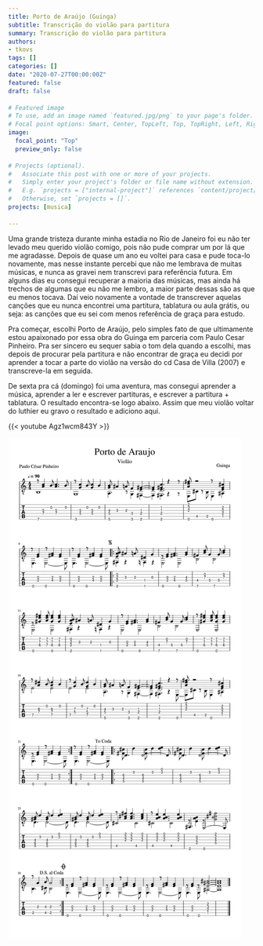 ```yaml
---
title: Porto de Araújo (Guinga)
subtitle: Transcrição do violão para partitura
summary: Transcrição do violão para partitura
authors:
- tkovs
tags: []
categories: []
date: "2020-07-27T00:00:00Z"
featured: false
draft: false

# Featured image
# To use, add an image named `featured.jpg/png` to your page's folder.
# Focal point options: Smart, Center, TopLeft, Top, TopRight, Left, Right, BottomLeft, Bottom, BottomRight
image:
  focal_point: "Top"
  preview_only: false

# Projects (optional).
#   Associate this post with one or more of your projects.
#   Simply enter your project's folder or file name without extension.
#   E.g. `projects = ["internal-project"]` references `content/project/deep-learning/index.md`.
#   Otherwise, set `projects = []`.
projects: [musica]

---
```


Uma grande tristeza durante minha estadia no Rio de Janeiro foi eu não ter levado meu querido violão comigo, pois não pude comprar um por lá que me agradasse. Depois de quase um ano eu voltei para casa e pude toca-lo novamente, mas nesse instante percebi que não me lembrava de muitas músicas, e nunca as gravei nem transcrevi para referência futura. Em alguns dias eu consegui recuperar a maioria das músicas, mas ainda há trechos de algumas que eu não me lembro, a maior parte dessas são as que eu menos tocava. Daí veio novamente a vontade de transcrever aquelas canções que eu nunca encontrei uma partitura, tablatura ou aula grátis, ou seja: as canções que eu sei com menos referência de graça para estudo.

Pra começar, escolhi Porto de Araújo, pelo simples fato de que ultimamente estou apaixonado por essa obra do Guinga em parceria com Paulo Cesar Pinheiro. Pra ser sincero eu sequer sabia o tom dela quando a escolhi, mas depois de procurar pela partitura e não encontrar de graça eu decidi por aprender a tocar a parte do violão na versão do cd Casa de Villa (2007) e transcreve-la em seguida.

De sexta pra cá (domingo) foi uma aventura, mas consegui aprender a música, aprender a ler e escrever partituras, e escrever a partitura + tablatura. O resultado encontra-se logo abaixo. Assim que meu violão voltar do luthier eu gravo o resultado e adiciono aqui.

{{< youtube Agz1wcm843Y >}}

![png](./porto-de-araujo-completo.jpg)
